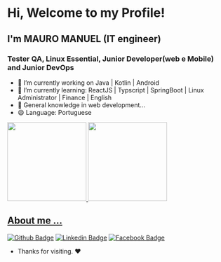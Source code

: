 # Hi, Welcome to my Profile!

## I'm MAURO MANUEL (IT engineer)

### Tester QA, Linux Essential, Junior Developer(web e Mobile) and Junior DevOps 

- 🔭 I’m currently working on Java | Kotlin | Android 
- 🌱 I’m currently learning: ReactJS | Typscript | SpringBoot | Linux Administrator | Finance |  English
- 💬 General knowledge in web development...
- 😄 Language: Portuguese

<div>
  <a href="https://github.com/rafaballerini">
  <img height="180em" src="https://github-readme-stats.vercel.app/api?username=masprog2022&show_icons=true&theme=dark&include_all_commits=true&count_private=true"/>
  <img height="180em" src="https://github-readme-stats.vercel.app/api/top-langs/?username=masprog2022&layout=compact&langs_count=7&theme=dark"/>
</div>

## About me ...

[![Github Badge](https://img.shields.io/badge/-Github-000?style=flat-square&logo=Github&logoColor=white&link=https://github.com/masprog2022)](https://github.com/masprog2022)
[![Linkedin Badge](https://img.shields.io/badge/-LinkedIn-blue?style=flat-square&logo=Linkedin&logoColor=white&link=https://www.linkedin.com/in/gentilpinto/)](https://www.linkedin.com/in/mauro-manuel-522947b2/)
[![Facebook Badge](https://img.shields.io/badge/-facebook-blue?style=flat-circle&logo=Facebook&logoColor=white&link=https://www.facebook.com/mauro.manuel.7399)](https://www.facebook.com/mauro.manuel.7399/)








- Thanks for visiting. :heart:

<!---
masprog2022/masprog2022 is a ✨ special ✨ repository because its `README.md` (this file) appears on your GitHub profile.
You can click the Preview link to take a look at your changes.
--->
